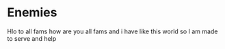 # Enemies
 
 
 Hlo to all fams
how are you all fams and i have like this world
so I am made to serve and help 
